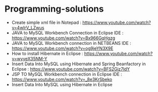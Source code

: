 # Programming-solutions
- Create simple xml file in Notepad : https://www.youtube.com/watch?v=4wIrV_LZwus
- JAVA to MySQL Workbench Connection in Eclipse IDE : https://www.youtube.com/watch?v=Bx966GqHgzg
- JAVA to MySQL Workbench connection in NETBEANS IDE : https://www.youtube.com/watch?v=og9jeYN3X9E
- How to install Hibernate in Eclipse : https://www.youtube.com/watch?v=wyyeX35NM-Y
- Insert Data Into MySQL using Hibernate and Spring Beanfactory in Eclipse : https://www.youtube.com/watch?v=BFS2Giz7ldY
- JSP TO MySQL Workbench connection in Eclipse IDE : https://www.youtube.com/watch?v=_8e3KrSbeko
- Insert Data Into MySQL using Hibernate in Eclipse 
